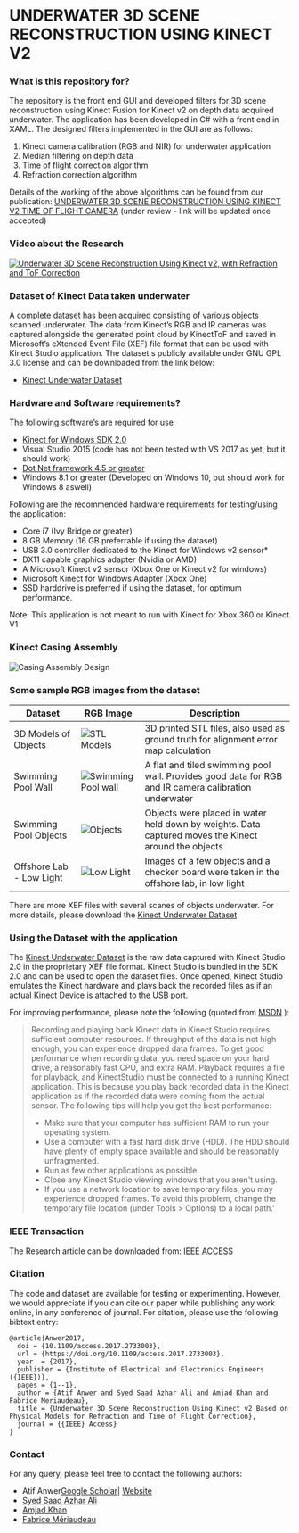 # UNDERWATER 3D SCENE RECONSTRUCTION USING KINECT V2 #

### What is this repository for? ###
The repository is the front end GUI and developed filters for 3D scene reconstruction using Kinect Fusion for Kinect v2 on depth data acquired underwater. The application has been developed in C# with a front end in XAML.
The designed filters implemented in the GUI are as follows:

1. Kinect camera calibration (RGB and NIR) for underwater application
2. Median filtering on depth data
3. Time of flight correction algorithm
4. Refraction correction algorithm

Details of the working of the above algorithms can be found from our publication:
[UNDERWATER 3D SCENE RECONSTRUCTION USING KINECT V2 TIME OF FLIGHT CAMERA](https://atifanwer.xyz) 
(under review - link will be updated once accepted)

### Video about the Research  ###

[![Underwater 3D Scene Reconstruction Using Kinect v2, with Refraction and ToF Correction](http://i.imgur.com/CdMpSJEm.png)](https://www.youtube.com/watch?v=E5GNbEN16uQ "Underwater 3D Scene Reconstruction Using Kinect v2, with Refraction and ToF Correction")


### Dataset of Kinect Data taken underwater ###

A complete dataset has been acquired consisting of various objects scanned underwater. The data from Kinect’s RGB and IR cameras was captured alongside the generated point cloud by KinectToF and saved in Microsoft’s eXtended Event File (XEF) file format that can be used with Kinect Studio application. The dataset s publicly available under GNU GPL 3.0 license and can be downloaded from the link below:

* [Kinect Underwater Dataset](http://bit.ly/3DUWK)

### Hardware and Software requirements? ###

The following software’s are required for use
* [Kinect for Windows SDK 2.0](https://www.microsoft.com/en-us/download/details.aspx?id=44561)
* Visual Studio 2015 (code has not been tested with VS 2017 as yet, but it should work)
* [Dot Net framework 4.5 or greater](https://www.microsoft.com/en-in/download/details.aspx?id=30653)
* Windows 8.1 or greater (Developed on Windows 10, but should work for Windows 8 aswell)

Following are the recommended hardware requirements for testing/using the application:
* Core i7 (Ivy Bridge or greater)
* 8 GB Memory (16 GB preferrable if using the dataset)
* USB 3.0 controller dedicated to the Kinect for Windows v2 sensor*
* DX11 capable graphics adapter (Nvidia or AMD)
* A Microsoft Kinect v2 sensor (Xbox One or Kinect v2 for windows)
* Microsoft Kinect for Windows Adapter (Xbox One)
* SSD harddrive is preferred if using the dataset, for optimum performance.

Note: This application is not meant to run with Kinect for Xbox 360 or Kinect V1

### Kinect Casing Assembly ###

![Casing Assembly Design](http://i.imgur.com/3cbA1IKl.jpg)

### Some sample RGB images from the dataset ###
| Dataset | RGB Image | Description |
| --- | --- | --- |
| 3D Models of Objects | ![STL Models](http://i.imgur.com/AvjYyYDt.png) | 3D printed STL files, also used as ground truth for alignment error map calculation |
| Swimming Pool Wall | ![Swimming Pool wall](http://i.imgur.com/axdiiFJt.png) | A flat and tiled swimming pool wall. Provides good data for RGB and IR camera calibration underwater |
| Swimming Pool Objects | ![Objects](http://i.imgur.com/ubRYh33t.png) | Objects were placed in water held down by weights. Data captured moves the Kinect around the objects  |
| Offshore Lab - Low Light | ![Low Light](http://i.imgur.com/viclDRzt.png) | Images of a few objects and a checker board were taken in the offshore lab, in low light |

There are more XEF files with several scanes of objects underwater. For more details, please download the [Kinect Underwater Dataset](http://bit.ly/3DUWK)

### Using the Dataset with the application ###

The [Kinect Underwater Dataset](http://bit.ly/3DUWK) is the raw data captured with Kinect Studio 2.0 in the proprietary XEF file format. Kinect Studio is bundled in the SDK 2.0 and can be used to open the dataset files. Once opened, Kinect Studio emulates the Kinect hardware and plays back the recorded files as if an actual Kinect Device is attached to the USB port. 

For improving performance, please note the following (quoted from [MSDN](https://msdn.microsoft.com/en-us/library/hh855390.aspx) ):
> Recording and playing back Kinect data in Kinect Studio requires sufficient computer resources. If throughput of the data is not high enough, you can experience dropped data frames. To get good performance when recording data, you need space on your hard drive, a reasonably fast CPU, and extra RAM. Playback requires a file for playback, and KinectStudio must be connected to a running Kinect application. This is because you play back recorded data in the Kinect application as if the recorded data were coming from the actual sensor.
>The following tips will help you get the best performance:
>* Make sure that your computer has sufficient RAM to run your operating system.
>* Use a computer with a fast hard disk drive (HDD). The HDD should have plenty of empty space available and should be reasonably unfragmented.
>* Run as few other applications as possible.
>* Close any Kinect Studio viewing windows that you aren't using.
>* If you use a network location to save temporary files, you may experience dropped frames. To avoid this problem, change the temporary file location (under Tools > Options) to a local path.'

### IEEE Transaction ###

The Research article can be downloaded from: [IEEE ACCESS](https://doi.org/10.1109/ACCESS.2017.2733003)

### Citation ###

The code and dataset are available for testing or experimenting. However, we would appreciate if you can cite our paper while publishing any work online, in any conference of journal. 
For citation, please use the following bibtext entry:
```
@article{Anwer2017,
  doi = {10.1109/access.2017.2733003},
  url = {https://doi.org/10.1109/access.2017.2733003},
  year  = {2017},
  publisher = {Institute of Electrical and Electronics Engineers ({IEEE})},
  pages = {1--1},
  author = {Atif Anwer and Syed Saad Azhar Ali and Amjad Khan and Fabrice Meriaudeau},
  title = {Underwater 3D Scene Reconstruction Using Kinect v2 Based on Physical Models for Refraction and Time of Flight Correction},
  journal = {{IEEE} Access}
}
```

### Contact ###

For any query, please feel free to contact the following authors:

* Atif Anwer[Google Scholar](https://scholar.google.com/citations?user=qsP3e2kAAAAJ)| [Website](https://www.atifanwer.xyz)
* [Syed Saad Azhar Ali](https://scholar.google.com/citations?user=x3GCOQMAAAAJ)
* [Amjad Khan](https://scholar.google.com/citations?user=WEVTyZsAAAAJ)
* [Fabrice Mériaudeau](https://scholar.google.com/citations?user=tNttgvEAAAAJ)
